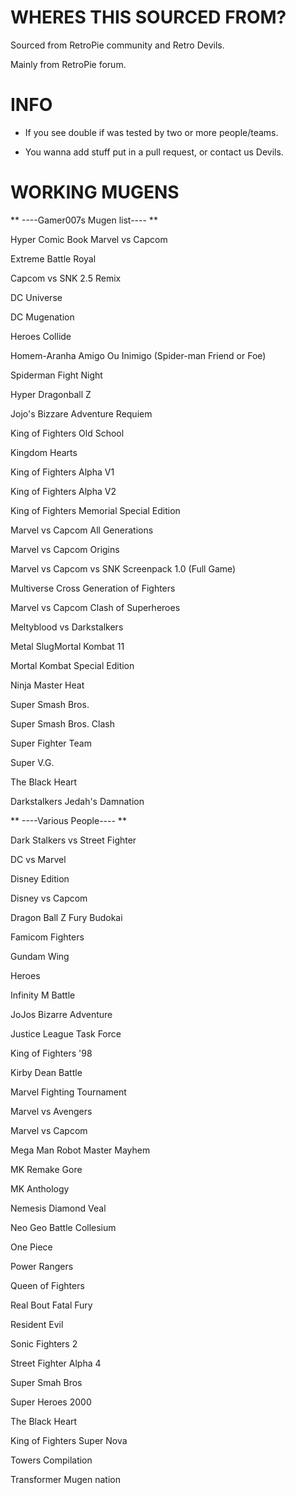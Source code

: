 
# WHERES THIS SOURCED FROM? #

Sourced from RetroPie community and Retro Devils. 

Mainly from RetroPie forum. 

# INFO #

- If you see double if was tested by two or more people/teams.

- You wanna add stuff put in a pull request, or contact us Devils. 


# WORKING MUGENS #

** ----Gamer007s Mugen list---- **

Hyper Comic Book Marvel vs Capcom 

Extreme Battle Royal

Capcom vs SNK 2.5 Remix

DC Universe

DC Mugenation

Heroes Collide

Homem-Aranha Amigo Ou Inimigo (Spider-man Friend or Foe)

Spiderman Fight Night

Hyper Dragonball Z

Jojo's Bizzare Adventure Requiem

King of Fighters Old School

Kingdom Hearts

King of Fighters Alpha V1

King of Fighters Alpha V2

King of Fighters Memorial Special Edition

Marvel vs Capcom All Generations

Marvel vs Capcom Origins

Marvel vs Capcom vs SNK Screenpack 1.0 (Full Game)

Multiverse Cross Generation of Fighters

Marvel vs Capcom Clash of Superheroes

Meltyblood vs Darkstalkers

Metal SlugMortal Kombat 11

Mortal Kombat Special Edition

Ninja Master Heat

Super Smash Bros.

Super Smash Bros. Clash


Super Fighter Team

Super V.G.

The Black Heart

Darkstalkers Jedah's Damnation

** ----Various People---- **

Dark Stalkers vs Street Fighter

DC vs Marvel

Disney Edition

Disney vs Capcom

Dragon Ball Z Fury Budokai

Famicom Fighters

Gundam Wing

Heroes

Infinity M Battle

JoJos Bizarre Adventure

Justice League Task Force

King of Fighters '98

Kirby Dean Battle

Marvel Fighting Tournament

Marvel vs Avengers

Marvel vs Capcom

Mega Man Robot Master Mayhem

MK Remake Gore

MK Anthology

Nemesis Diamond Veal

Neo Geo Battle Collesium

One Piece

Power Rangers

Queen of Fighters

Real Bout Fatal Fury

Resident Evil

Sonic Fighters 2

Street Fighter Alpha 4

Super Smah Bros

Super Heroes 2000

The Black Heart

King of Fighters Super Nova

Towers Compilation

Transformer Mugen nation

